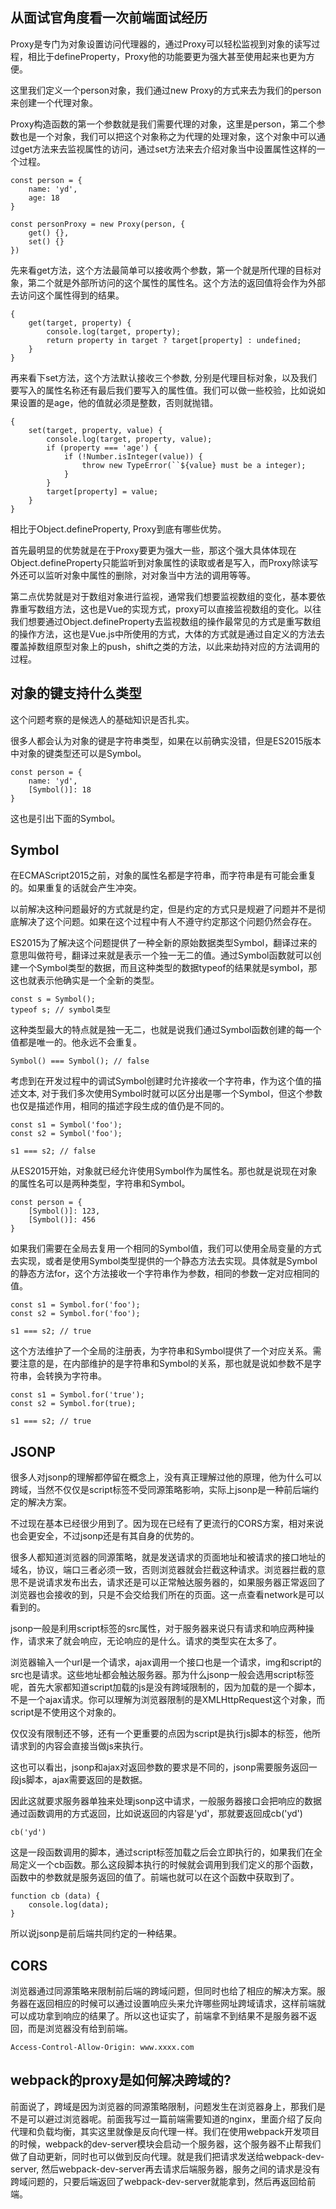 ## 从面试官角度看一次前端面试经历

Proxy是专门为对象设置访问代理器的，通过Proxy可以轻松监视到对象的读写过程，相比于defineProperty，Proxy他的功能要更为强大甚至使用起来也更为方便。

这里我们定义一个person对象，我们通过new Proxy的方式来去为我们的person来创建一个代理对象。

Proxy构造函数的第一个参数就是我们需要代理的对象，这里是person，第二个参数也是一个对象，我们可以把这个对象称之为代理的处理对象，这个对象中可以通过get方法来去监视属性的访问，通过set方法来去介绍对象当中设置属性这样的一个过程。

```
const person = {
    name: 'yd',
    age: 18
}

const personProxy = new Proxy(person, {
    get() {},
    set() {}
})
```

先来看get方法，这个方法最简单可以接收两个参数，第一个就是所代理的目标对象，第二个就是外部所访问的这个属性的属性名。这个方法的返回值将会作为外部去访问这个属性得到的结果。

```
{
    get(target, property) {
        console.log(target, property);
        return property in target ? target[property] : undefined;
    }
}
```

再来看下set方法，这个方法默认接收三个参数, 分别是代理目标对象，以及我们要写入的属性名称还有最后我们要写入的属性值。我们可以做一些校验，比如说如果设置的是age，他的值就必须是整数，否则就抛错。

```
{
    set(target, property, value) {
        console.log(target, property, value);
        if (property === 'age') {
            if (!Number.isInteger(value)) {
                throw new TypeError(``${value} must be a integer);
            }
        }
        target[property] = value;
    }
}
```

相比于Object.defineProperty, Proxy到底有哪些优势。

首先最明显的优势就是在于Proxy要更为强大一些，那这个强大具体体现在Object.defineProperty只能监听到对象属性的读取或者是写入，而Proxy除读写外还可以监听对象中属性的删除，对对象当中方法的调用等等。

第二点优势就是对于数组对象进行监视，通常我们想要监视数组的变化，基本要依靠重写数组方法，这也是Vue的实现方式，proxy可以直接监视数组的变化。以往我们想要通过Object.defineProperty去监视数组的操作最常见的方式是重写数组的操作方法，这也是Vue.js中所使用的方式，大体的方式就是通过自定义的方法去覆盖掉数组原型对象上的push，shift之类的方法，以此来劫持对应的方法调用的过程。

## 对象的键支持什么类型

这个问题考察的是候选人的基础知识是否扎实。

很多人都会认为对象的键是字符串类型，如果在以前确实没错，但是ES2015版本中对象的键类型还可以是Symbol。

```
const person = {
    name: 'yd',
    [Symbol()]: 18
}
```

这也是引出下面的Symbol。

## Symbol

在ECMAScript2015之前，对象的属性名都是字符串，而字符串是有可能会重复的。如果重复的话就会产生冲突。

以前解决这种问题最好的方式就是约定，但是约定的方式只是规避了问题并不是彻底解决了这个问题。如果在这个过程中有人不遵守约定那这个问题仍然会存在。

ES2015为了解决这个问题提供了一种全新的原始数据类型Symbol，翻译过来的意思叫做符号，翻译过来就是表示一个独一无二的值。通过Symbol函数就可以创建一个Symbol类型的数据，而且这种类型的数据typeof的结果就是symbol，那这也就表示他确实是一个全新的类型。

```
const s = Symbol();
typeof s; // symbol类型
```

这种类型最大的特点就是独一无二，也就是说我们通过Symbol函数创建的每一个值都是唯一的。他永远不会重复。

```
Symbol() === Symbol(); // false
```

考虑到在开发过程中的调试Symbol创建时允许接收一个字符串，作为这个值的描述文本, 对于我们多次使用Symbol时就可以区分出是哪一个Symbol，但这个参数也仅是描述作用，相同的描述字段生成的值仍是不同的。

```
const s1 = Symbol('foo');
const s2 = Symbol('foo');

s1 === s2; // false
```

从ES2015开始，对象就已经允许使用Symbol作为属性名。那也就是说现在对象的属性名可以是两种类型，字符串和Symbol。

```
const person = {
    [Symbol()]: 123,
    [Symbol()]: 456
}
```

如果我们需要在全局去复用一个相同的Symbol值，我们可以使用全局变量的方式去实现，或者是使用Symbol类型提供的一个静态方法去实现。具体就是Symbol的静态方法for，这个方法接收一个字符串作为参数，相同的参数一定对应相同的值。

```
const s1 = Symbol.for('foo');
const s2 = Symbol.for('foo');

s1 === s2; // true
```

这个方法维护了一个全局的注册表，为字符串和Symbol提供了一个对应关系。需要注意的是，在内部维护的是字符串和Symbol的关系，那也就是说如参数不是字符串，会转换为字符串。

```
const s1 = Symbol.for('true');
const s2 = Symbol.for(true);

s1 === s2; // true
```

## JSONP

很多人对jsonp的理解都停留在概念上，没有真正理解过他的原理，他为什么可以跨域，当然不仅仅是script标签不受同源策略影响，实际上jsonp是一种前后端约定的解决方案。

不过现在基本已经很少用到了。因为现在已经有了更流行的CORS方案，相对来说也会更安全，不过jsonp还是有其自身的优势的。

很多人都知道浏览器的同源策略，就是发送请求的页面地址和被请求的接口地址的域名，协议，端口三者必须一致，否则浏览器就会拦截这种请求。浏览器拦截的意思不是说请求发布出去，请求还是可以正常触达服务器的，如果服务器正常返回了浏览器也会接收的到，只是不会交给我们所在的页面。这一点查看network是可以看到的。

jsonp一般是利用script标签的src属性，对于服务器来说只有请求和响应两种操作，请求来了就会响应，无论响应的是什么。请求的类型实在太多了。

浏览器输入一个url是一个请求，ajax调用一个接口也是一个请求，img和script的src也是请求。这些地址都会触达服务器。那为什么jsonp一般会选用script标签呢，首先大家都知道script加载的js是没有跨域限制的，因为加载的是一个脚本，不是一个ajax请求。你可以理解为浏览器限制的是XMLHttpRequest这个对象，而script是不使用这个对象的。

仅仅没有限制还不够，还有一个更重要的点因为script是执行js脚本的标签，他所请求到的内容会直接当做js来执行。

这也可以看出，jsonp和ajax对返回参数的要求是不同的，jsonp需要服务返回一段js脚本，ajax需要返回的是数据。

因此这就要求服务器单独来处理jsonp这中请求，一般服务器接口会把响应的数据通过函数调用的方式返回，比如说返回的内容是'yd'，那就要返回成cb('yd')

```
cb('yd')
```

这是一段函数调用的脚本，通过script标签加载之后会立即执行的，如果我们在全局定义一个cb函数。那么这段脚本执行的时候就会调用到我们定义的那个函数，函数中的参数就是服务返回的值了。前端也就可以在这个函数中获取到了。

```
function cb (data) {
    console.log(data);
}
```

所以说jsonp是前后端共同约定的一种结果。

## CORS

浏览器通过同源策略来限制前后端的跨域问题，但同时也给了相应的解决方案。服务器在返回相应的时候可以通过设置响应头来允许哪些网址跨域请求，这样前端就可以成功拿到响应的结果了。所以这也证实了，前端拿不到结果不是服务器不返回，而是浏览器没有给到前端。

```
Access-Control-Allow-Origin: www.xxxx.com
```

## webpack的proxy是如何解决跨域的?

前面说了，跨域是因为浏览器的同源策略限制，问题发生在浏览器身上，那我们是不是可以避过浏览器呢。前面我写过一篇前端需要知道的nginx，里面介绍了反向代理和负载均衡，其实这里就像是反向代理一样。我们在使用webpack开发项目的时候，webpack的dev-server模块会启动一个服务器，这个服务器不止帮我们做了自动更新，同时也可以做到反向代理。就是我们把请求发送给webpack-dev-server, 然后webpack-dev-server再去请求后端服务器，服务之间的请求是没有跨域问题的，只要后端返回了webpack-dev-server就能拿到，然后再返回给前端。
